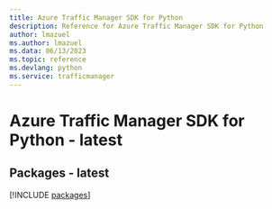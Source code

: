 ```yaml
---
title: Azure Traffic Manager SDK for Python
description: Reference for Azure Traffic Manager SDK for Python
author: lmazuel
ms.author: lmazuel
ms.data: 06/13/2023
ms.topic: reference
ms.devlang: python
ms.service: trafficmanager
---
```

# Azure Traffic Manager SDK for Python - latest
## Packages - latest
[!INCLUDE [packages](traffic-manager-index.md)]